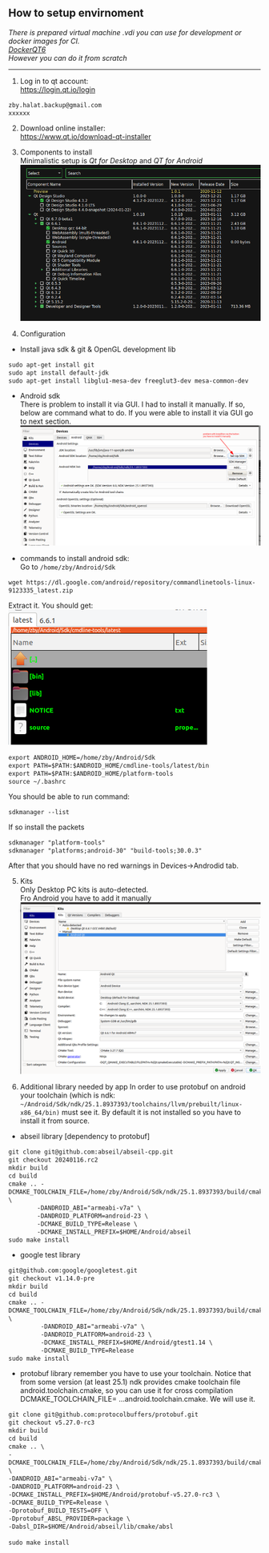 ## How to setup envirnoment
*There is prepared virtual machine .vdi you can use for development or docker images for CI.   
[DockerQT6](https://hub.docker.com/repository/docker/ginar/android_qt6_img/general)  
However you can do it from scratch*

---

1. Log in to qt account:  
 https://login.qt.io/login  

```
zby.halat.backup@gmail.com
xxxxxx
```

2. Download online installer:  
https://www.qt.io/download-qt-installer 

3. Components to install  
Minimalistic setup is *Qt for Desktop* and *QT for Android*  
![](doc_storage/image-lrwag28o.png)

4. Configuration  
- Install java sdk & git & OpenGL development lib
```
sudo apt-get install git
sudo apt install default-jdk
sudo apt-get install libglu1-mesa-dev freeglut3-dev mesa-common-dev
```
- Android sdk  
There is problem to install it via GUI.
I had to install it manually. If so, below are command what to do.
If you were able to install it via GUI go to next section.
![](doc_storage/image-lrwam0ub.png)

- commands to install android sdk:  
Go to ``/home/zby/Android/Sdk``
```
wget https://dl.google.com/android/repository/commandlinetools-linux-9123335_latest.zip
```
Extract it. You should get:   
![](doc_storage/image-lrwar3bp.png)

```
export ANDROID_HOME=/home/zby/Android/Sdk
export PATH=$PATH:$ANDROID_HOME/cmdline-tools/latest/bin
export PATH=$PATH:$ANDROID_HOME/platform-tools
source ~/.bashrc
```
You should be able to run command:
```
sdkmanager --list
```
If so install the packets
```
sdkmanager "platform-tools"
sdkmanager "platforms;android-30" "build-tools;30.0.3"
```
After that you should have no red warnings in Devices->Androdid tab.

5. Kits  
Only Desktop PC kits is auto-detected.  
Fro Android you have to add it manually
![](doc_storage/image-lrwazrvz.png)

6. Additional library needed by app
In order to use protobuf on android your toolchain (which is ndk: ```~/Android/Sdk/ndk/25.1.8937393/toolchains/llvm/prebuilt/linux-x86_64/bin)``` must see it.
By default it is not installed so you have to install it from source.

- abseil library [dependency to protobuf]
```
git clone git@github.com:abseil/abseil-cpp.git  
git checkout 20240116.rc2
mkdir build
cd build
cmake .. -DCMAKE_TOOLCHAIN_FILE=/home/zby/Android/Sdk/ndk/25.1.8937393/build/cmake/android.toolchain.cmake \
        -DANDROID_ABI="armeabi-v7a" \
        -DANDROID_PLATFORM=android-23 \
        -DCMAKE_BUILD_TYPE=Release \
        -DCMAKE_INSTALL_PREFIX=$HOME/Android/abseil
sudo make install
```

- google test library
```
git@github.com:google/googletest.git
git checkout v1.14.0-pre
mkdir build
cd build
cmake .. -DCMAKE_TOOLCHAIN_FILE=/home/zby/Android/Sdk/ndk/25.1.8937393/build/cmake/android.toolchain.cmake \
         -DANDROID_ABI="armeabi-v7a" \
         -DANDROID_PLATFORM=android-23 \
         -DCMAKE_INSTALL_PREFIX=$HOME/Android/gtest1.14 \
         -DCMAKE_BUILD_TYPE=Release
sudo make install
```
- protobuf library 
remember you have to use your toolchain. Notice that from some version (at least 25.1) ndk provides cmake toolchain file android.toolchain.cmake, so you can use it
for cross compilation DCMAKE_TOOLCHAIN_FILE= ...android.toolchain.cmake. We will use it.
```
git clone git@github.com:protocolbuffers/protobuf.git
git checkout v5.27.0-rc3
mkdir build
cd build
cmake .. \
-DCMAKE_TOOLCHAIN_FILE=/home/zby/Android/Sdk/ndk/25.1.8937393/build/cmake/android.toolchain.cmake \
-DANDROID_ABI="armeabi-v7a" \
-DANDROID_PLATFORM=android-23 \
-DCMAKE_INSTALL_PREFIX=$HOME/Android/protobuf-v5.27.0-rc3 \
-DCMAKE_BUILD_TYPE=Release \
-Dprotobuf_BUILD_TESTS=OFF \
-Dprotobuf_ABSL_PROVIDER=package \
-Dabsl_DIR=$HOME/Android/abseil/lib/cmake/absl

sudo make install
```



